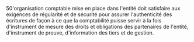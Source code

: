50'organisation comptable mise en place dans l'entité doit satisfaire aux exigences de régularité et de sécurité pour
assurer l'authenticité des écritures de façon à ce que la comptabilité puisse servir à la fois d'instrument de mesure
des droits et obligations des partenaires de l'entité, d'instrument de preuve, d'information des tiers et de gestion.
